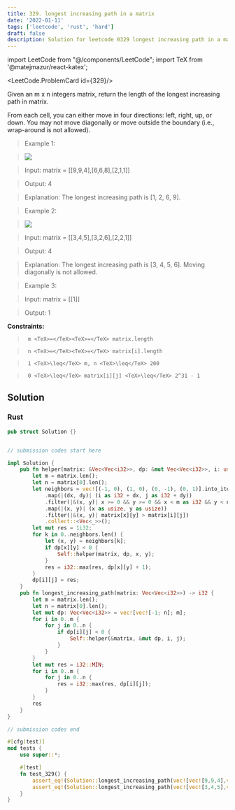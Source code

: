 ```yaml
---
title: 329. longest increasing path in a matrix
date: '2022-01-11'
tags: ['leetcode', 'rust', 'hard']
draft: false
description: Solution for leetcode 0329 longest increasing path in a matrix
---
```

import LeetCode from "@/components/LeetCode";
import TeX from '@matejmazur/react-katex';

<LeetCode.ProblemCard id={329}/>
 

  Given an m x n integers matrix, return the length of the longest increasing path in matrix.

  From each cell, you can either move in four directions: left, right, up, or down. You may not move diagonally or move outside the boundary (i.e., wrap-around is not allowed).

   

 >   Example 1:

 >   ![](https://assets.leetcode.com/uploads/2021/01/05/grid1.jpg)

 >   Input: matrix <TeX>=</TeX> [[9,9,4],[6,6,8],[2,1,1]]

 >   Output: 4

 >   Explanation: The longest increasing path is [1, 2, 6, 9].

  

 >   Example 2:

 >   ![](https://assets.leetcode.com/uploads/2021/01/27/tmp-grid.jpg)

 >   Input: matrix <TeX>=</TeX> [[3,4,5],[3,2,6],[2,2,1]]

 >   Output: 4

 >   Explanation: The longest increasing path is [3, 4, 5, 6]. Moving diagonally is not allowed.

  

 >   Example 3:

  

 >   Input: matrix <TeX>=</TeX> [[1]]

 >   Output: 1

  

   

  **Constraints:**

  

 >   	m <TeX>=</TeX><TeX>=</TeX> matrix.length

 >   	n <TeX>=</TeX><TeX>=</TeX> matrix[i].length

 >   	1 <TeX>\leq</TeX> m, n <TeX>\leq</TeX> 200

 >   	0 <TeX>\leq</TeX> matrix[i][j] <TeX>\leq</TeX> 2^31 - 1


## Solution
### Rust
```rust
pub struct Solution {}


// submission codes start here

impl Solution {
    pub fn helper(matrix: &Vec<Vec<i32>>, dp: &mut Vec<Vec<i32>>, i: usize, j: usize) {
        let m = matrix.len();
        let n = matrix[0].len();
        let neighbors = vec![(-1, 0), (1, 0), (0, -1), (0, 1)].into_iter()
            .map(|(dx, dy)| (i as i32 + dx, j as i32 + dy))
            .filter(|&(x, y)| x >= 0 && y >= 0 && x < m as i32 && y < n as i32)
            .map(|(x, y)| (x as usize, y as usize))
            .filter(|&(x, y)| matrix[x][y] > matrix[i][j])
            .collect::<Vec<_>>();
        let mut res = 1i32;
        for k in 0..neighbors.len() {
            let (x, y) = neighbors[k];
            if dp[x][y] < 0 {
                Self::helper(matrix, dp, x, y);
            }
            res = i32::max(res, dp[x][y] + 1);
        }
        dp[i][j] = res;
    }
    pub fn longest_increasing_path(matrix: Vec<Vec<i32>>) -> i32 {
        let m = matrix.len();
        let n = matrix[0].len();
        let mut dp: Vec<Vec<i32>> = vec![vec![-1; n]; m];
        for i in 0..m {
            for j in 0..n {
                if dp[i][j] < 0 {
                    Self::helper(&matrix, &mut dp, i, j);
                }
            }
        }
        let mut res = i32::MIN;
        for i in 0..m {
            for j in 0..n {
                res = i32::max(res, dp[i][j]);
            }
        }
        res
    }
}

// submission codes end

#[cfg(test)]
mod tests {
    use super::*;

    #[test]
    fn test_329() {
        assert_eq!(Solution::longest_increasing_path(vec![vec![9,9,4],vec![6,6,8],vec![2,1,1]]), 4);
        assert_eq!(Solution::longest_increasing_path(vec![vec![3,4,5],vec![3,2,6],vec![2,2,1]]), 4);
    }
}

```
